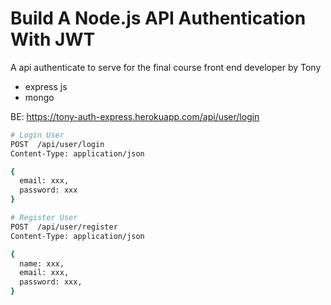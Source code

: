# Build A Node.js API Authentication With JWT

A api authenticate to serve for the final course front end developer by Tony

- express js
- mongo

BE: https://tony-auth-express.herokuapp.com/api/user/login

```bash
# Login User
POST  /api/user/login
Content-Type: application/json

{
  email: xxx,
  password: xxx
}

# Register User
POST  /api/user/register
Content-Type: application/json

{
  name: xxx,
  email: xxx,
  password: xxx,
}
```
